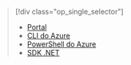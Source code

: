 > [!div class="op_single_selector"]
> * [Portal](../articles/hdinsight/hdinsight-administer-use-portal-linux.md)
> * [CLI do Azure](../articles/hdinsight/hdinsight-administer-use-command-line.md)
> * [PowerShell do Azure](../articles/hdinsight/hdinsight-administer-use-powershell.md)
> * [SDK .NET](../articles/hdinsight/hdinsight-administer-use-dotnet-sdk.md)
> 
> 


